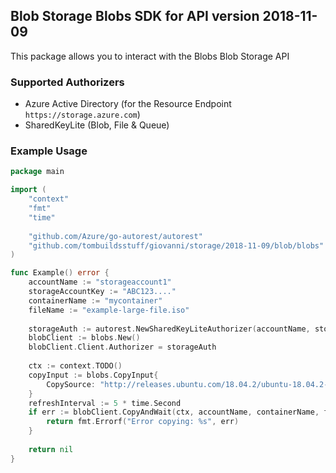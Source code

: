 ## Blob Storage Blobs SDK for API version 2018-11-09

This package allows you to interact with the Blobs Blob Storage API

### Supported Authorizers

* Azure Active Directory (for the Resource Endpoint `https://storage.azure.com`)
* SharedKeyLite (Blob, File & Queue)

### Example Usage

```go
package main

import (
	"context"
	"fmt"
	"time"
	
	"github.com/Azure/go-autorest/autorest"
	"github.com/tombuildsstuff/giovanni/storage/2018-11-09/blob/blobs"
)

func Example() error {
	accountName := "storageaccount1"
    storageAccountKey := "ABC123...."
    containerName := "mycontainer"
    fileName := "example-large-file.iso"
    
    storageAuth := autorest.NewSharedKeyLiteAuthorizer(accountName, storageAccountKey)
    blobClient := blobs.New()
    blobClient.Client.Authorizer = storageAuth
    
    ctx := context.TODO()
    copyInput := blobs.CopyInput{
        CopySource: "http://releases.ubuntu.com/18.04.2/ubuntu-18.04.2-desktop-amd64.iso",
    }
    refreshInterval := 5 * time.Second
    if err := blobClient.CopyAndWait(ctx, accountName, containerName, fileName, copyInput, refreshInterval); err != nil {
        return fmt.Errorf("Error copying: %s", err)
    }
    
    return nil 
}

```